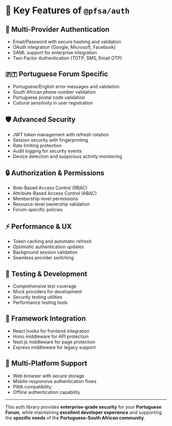 # 🎯 Key Features of `@pfsa/auth`

## 🔐 Multi-Provider Authentication
- Email/Password with secure hashing and validation  
- OAuth integration (Google, Microsoft, Facebook)  
- SAML support for enterprise integration  
- Two-Factor Authentication (TOTP, SMS, Email OTP)  

## 🇵🇹 Portuguese Forum Specific
- Portuguese/English error messages and validation  
- South African phone number validation  
- Portuguese postal code validation  
- Cultural sensitivity in user registration  

## 🛡️ Advanced Security
- JWT token management with refresh rotation  
- Session security with fingerprinting  
- Rate limiting protection  
- Audit logging for security events  
- Device detection and suspicious activity monitoring  

## 🔒 Authorization & Permissions
- Role-Based Access Control (RBAC)  
- Attribute-Based Access Control (ABAC)  
- Membership-level permissions  
- Resource-level ownership validation  
- Forum-specific policies  

## ⚡ Performance & UX
- Token caching and automatic refresh  
- Optimistic authentication updates  
- Background session validation  
- Seamless provider switching  

## 🧪 Testing & Development
- Comprehensive test coverage  
- Mock providers for development  
- Security testing utilities  
- Performance testing tools  

## 🔧 Framework Integration
- React hooks for frontend integration  
- Hono middleware for API protection  
- Next.js middleware for page protection  
- Express middleware for legacy support  

## 📱 Multi-Platform Support
- Web browser with secure storage  
- Mobile-responsive authentication flows  
- PWA compatibility  
- Offline authentication capability  

---

This auth library provides **enterprise-grade security** for your **Portuguese Forum**, while maintaining **excellent developer experience** and supporting the **specific needs** of the **Portuguese-South African community**.
